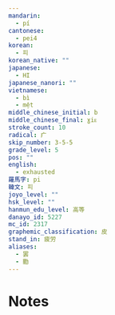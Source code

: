 ```yaml
---
mandarin:
  - pí
cantonese:
  - pei4
korean:
  - 피
korean_native: ""
japanese:
  - HI
japanese_nanori: ""
vietnamese:
  - bì
  - mệt
middle_chinese_initial: b
middle_chinese_final: ɣiᴇ
stroke_count: 10
radical: 疒
skip_number: 3-5-5
grade_level: 5
pos: ""
english:
  - exhausted
羅馬字: pi
韓文: 피
joyo_level: ""
hsk_level: ""
hanmun_edu_level: 高等
danayo_id: 5227
mc_id: 2317
graphemic_classification: 皮
stand_in: 疲労
aliases:
  - 罢
  - 㔥
---
```


# Notes
